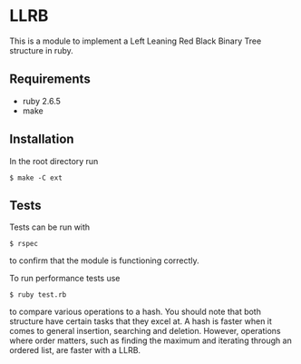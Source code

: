 # LLRB

This is a module to implement a Left Leaning Red Black Binary Tree structure
in ruby.


## Requirements

- ruby 2.6.5
- make

## Installation

In the root directory run
```
$ make -C ext
```

## Tests

Tests can be run with
```
$ rspec
```
to confirm that the module is functioning correctly.

To run performance tests use
```
$ ruby test.rb
```
to compare various operations to a hash. You should note that both structure
have certain tasks that they excel at. A hash is faster when it comes to general
insertion, searching and deletion. However, operations where order matters, such
as finding the maximum and iterating through an ordered list, are faster with
a LLRB.
